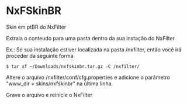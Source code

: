 NxFSkinBR
========

Skin em ptBR do NxFilter

Extraia o conteudo para uma pasta dentro da sua instação do NxFilter

Ex.:
Se sua instalação estiver localizada na pasta /nxfilter, então você irá proceder da seguinte forma
```
$ tar xf ~/Downloads/nxfskinbr.tar.gz -C /nxfilter/
```

Altere o arquivo /nxfilter/conf/cfg.properties e adicione o parâmetro "www_dir = skins/nxfskinbr" na última linha.  

Grave o arquivo e reinicie o NxFilter


